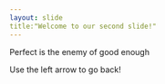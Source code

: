 ```yaml
---
layout: slide
title:"Welcome to our second slide!"
---
```

Perfect is the enemy of good enough

Use the left arrow to go back!
